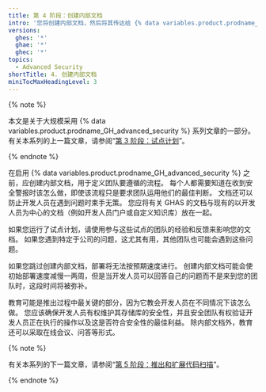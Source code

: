 ```yaml
---
title: 第 4 阶段：创建内部文档
intro: '您将创建内部文档，然后将其传达给 {% data variables.product.prodname_GH_advanced_security %} 的使用者。'
versions:
  ghes: '*'
  ghae: '*'
  ghec: '*'
topics:
  - Advanced Security
shortTitle: 4. 创建内部文档
miniTocMaxHeadingLevel: 3
---
```


{% note %}

本文是关于大规模采用 {% data variables.product.prodname_GH_advanced_security %} 系列文章的一部分。 有关本系列的上一篇文章，请参阅“[第 3 阶段：试点计划](/code-security/adopting-github-advanced-security-at-scale/phase-3-pilot-programs)”。

{% endnote %}

在启用 {% data variables.product.prodname_GH_advanced_security %} 之前，应创建内部文档，用于定义团队要遵循的流程。 每个人都需要知道在收到安全警报时该怎么做，即使该流程只是要求团队运用他们的最佳判断。 文档还可以防止开发人员在遇到问题时束手无策。 您应将有关 GHAS 的文档与现有的以开发人员为中心的文档（例如开发人员门户或自定义知识库）放在一起。

如果您运行了试点计划，请使用参与这些试点的团队的经验和反馈来影响您的文档。 如果您遇到特定于公司的问题，这尤其有用，其他团队也可能会遇到这些问题。

如果您跳过创建内部文档，部署将无法按预期速度进行。 创建内部文档可能会使初始部署速度减慢一两周，但是当开发人员可以回答自己的问题而不是来到您的团队时，这段时间将被弥补。

教育可能是推出过程中最关键的部分，因为它教会开发人员在不同情况下该怎么做。 您应该确保开发人员有权维护其存储库的安全性，并且安全团队有权验证开发人员正在执行的操作以及这是否符合安全性的最佳利益。 除内部文档外，教育还可以采取在线会议、问答等形式。

{% note %}

有关本系列的下一篇文章，请参阅“[第 5 阶段：推出和扩展代码扫描](/code-security/adopting-github-advanced-security-at-scale/phase-5-rollout-and-scale-code-scanning)”。

{% endnote %}
